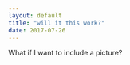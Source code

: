 ```yaml
---
layout: default
title: "will it this work?"
date: 2017-07-26
---
```


What if I want to include a picture?
